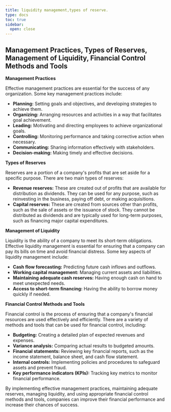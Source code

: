 ```yaml
---
title: liquidity management,types of reserve.
type: docs
toc: true
sidebar:
  open: close
---
```


## Management Practices, Types of Reserves, Management of Liquidity, Financial Control Methods and Tools

**Management Practices**

Effective management practices are essential for the success of any organization. Some key management practices include:

* **Planning:** Setting goals and objectives, and developing strategies to achieve them.
* **Organizing:** Arranging resources and activities in a way that facilitates goal achievement.
* **Leading:** Motivating and directing employees to achieve organizational goals.
* **Controlling:** Monitoring performance and taking corrective action when necessary.
* **Communicating:** Sharing information effectively with stakeholders.
* **Decision-making:** Making timely and effective decisions.

**Types of Reserves**

Reserves are a portion of a company's profits that are set aside for a specific purpose. There are two main types of reserves:

* **Revenue reserves:** These are created out of profits that are available for distribution as dividends. They can be used for any purpose, such as reinvesting in the business, paying off debt, or making acquisitions.
* **Capital reserves:** These are created from sources other than profits, such as the sale of assets or the issuance of stock. They cannot be distributed as dividends and are typically used for long-term purposes, such as financing major capital expenditures.

**Management of Liquidity**

Liquidity is the ability of a company to meet its short-term obligations. Effective liquidity management is essential for ensuring that a company can pay its bills on time and avoid financial distress. Some key aspects of liquidity management include:

* **Cash flow forecasting:** Predicting future cash inflows and outflows.
* **Working capital management:** Managing current assets and liabilities.
* **Maintaining adequate cash reserves:** Having enough cash on hand to meet unexpected needs.
* **Access to short-term financing:** Having the ability to borrow money quickly if needed.

**Financial Control Methods and Tools**

Financial control is the process of ensuring that a company's financial resources are used effectively and efficiently. There are a variety of methods and tools that can be used for financial control, including:

* **Budgeting:** Creating a detailed plan of expected revenues and expenses.
* **Variance analysis:** Comparing actual results to budgeted amounts.
* **Financial statements:** Reviewing key financial reports, such as the income statement, balance sheet, and cash flow statement.
* **Internal controls:** Implementing policies and procedures to safeguard assets and prevent fraud.
* **Key performance indicators (KPIs):** Tracking key metrics to monitor financial performance.

By implementing effective management practices, maintaining adequate reserves, managing liquidity, and using appropriate financial control methods and tools, companies can improve their financial performance and increase their chances of success.

